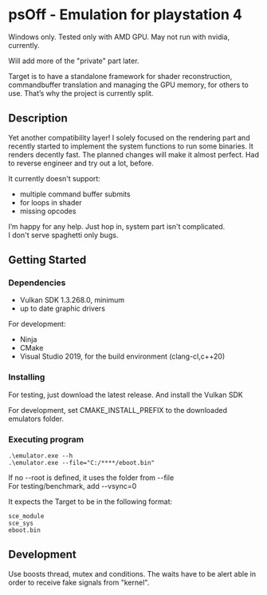 # psOff - Emulation for playstation 4
Windows only.
Tested only with AMD GPU. May not run with nvidia, currently.

Will add more of the "private" part later.

Target is to have a standalone framework for shader reconstruction, commandbuffer translation and managing the GPU memory, for others to use. That’s why the project is currently split.

## Description
Yet another compatibility layer! I solely focused on the rendering part and recently started to implement the system functions to run some binaries. It renders decently fast. The planned changes will make it almost perfect. Had to reverse engineer and try out a lot, before.

It currently doesn't support:
+ multiple command buffer submits
+ for loops in shader
+ missing opcodes


I’m happy for any help. Just hop in, system part isn't complicated. \
I don't serve spaghetti only bugs.

## Getting Started
### Dependencies
+ Vulkan SDK 1.3.268.0, minimum
+ up to date graphic drivers

For development:

+ Ninja
+ CMake
+ Visual Studio 2019, for the build environment (clang-cl,c++20)

### Installing
For testing, just download the latest release. And install the Vulkan SDK

For development, set CMAKE_INSTALL_PREFIX to the downloaded emulators folder.

### Executing program
```
.\emulator.exe --h
.\emulator.exe --file="C:/****/eboot.bin"
```
If no --root is defined, it uses the folder from --file \
For testing/benchmark, add --vsync=0


It expects the Target to be in the following format:
```
sce_module
sce_sys
eboot.bin
```

## Development

Use boosts thread, mutex and conditions. The waits have to be alert able in order to receive fake signals from "kernel".

